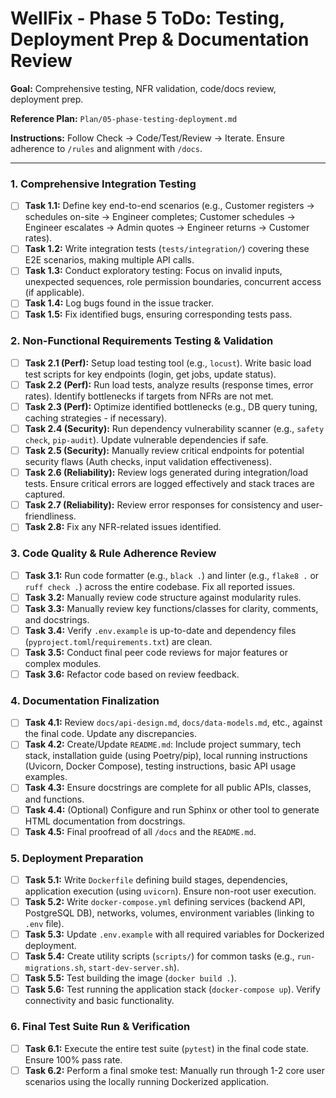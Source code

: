 # WellFix - Phase 5 ToDo: Testing, Deployment Prep & Documentation Review

**Goal:** Comprehensive testing, NFR validation, code/docs review, deployment prep.

**Reference Plan:** `Plan/05-phase-testing-deployment.md`

**Instructions:** Follow Check -> Code/Test/Review -> Iterate. Ensure adherence to `/rules` and alignment with `/docs`.

---

### 1. Comprehensive Integration Testing

*   [ ] **Task 1.1:** Define key end-to-end scenarios (e.g., Customer registers -> schedules on-site -> Engineer completes; Customer schedules -> Engineer escalates -> Admin quotes -> Engineer returns -> Customer rates).
*   [ ] **Task 1.2:** Write integration tests (`tests/integration/`) covering these E2E scenarios, making multiple API calls.
*   [ ] **Task 1.3:** Conduct exploratory testing: Focus on invalid inputs, unexpected sequences, role permission boundaries, concurrent access (if applicable).
*   [ ] **Task 1.4:** Log bugs found in the issue tracker.
*   [ ] **Task 1.5:** Fix identified bugs, ensuring corresponding tests pass.

### 2. Non-Functional Requirements Testing & Validation

*   [ ] **Task 2.1 (Perf):** Setup load testing tool (e.g., `locust`). Write basic load test scripts for key endpoints (login, get jobs, update status).
*   [ ] **Task 2.2 (Perf):** Run load tests, analyze results (response times, error rates). Identify bottlenecks if targets from NFRs are not met.
*   [ ] **Task 2.3 (Perf):** Optimize identified bottlenecks (e.g., DB query tuning, caching strategies - if necessary).
*   [ ] **Task 2.4 (Security):** Run dependency vulnerability scanner (e.g., `safety check`, `pip-audit`). Update vulnerable dependencies if safe.
*   [ ] **Task 2.5 (Security):** Manually review critical endpoints for potential security flaws (Auth checks, input validation effectiveness).
*   [ ] **Task 2.6 (Reliability):** Review logs generated during integration/load tests. Ensure critical errors are logged effectively and stack traces are captured.
*   [ ] **Task 2.7 (Reliability):** Review error responses for consistency and user-friendliness.
*   [ ] **Task 2.8:** Fix any NFR-related issues identified.

### 3. Code Quality & Rule Adherence Review

*   [ ] **Task 3.1:** Run code formatter (e.g., `black .`) and linter (e.g., `flake8 .` or `ruff check .`) across the entire codebase. Fix all reported issues.
*   [ ] **Task 3.2:** Manually review code structure against modularity rules.
*   [ ] **Task 3.3:** Manually review key functions/classes for clarity, comments, and docstrings.
*   [ ] **Task 3.4:** Verify `.env.example` is up-to-date and dependency files (`pyproject.toml`/`requirements.txt`) are clean.
*   [ ] **Task 3.5:** Conduct final peer code reviews for major features or complex modules.
*   [ ] **Task 3.6:** Refactor code based on review feedback.

### 4. Documentation Finalization

*   [ ] **Task 4.1:** Review `docs/api-design.md`, `docs/data-models.md`, etc., against the final code. Update any discrepancies.
*   [ ] **Task 4.2:** Create/Update `README.md`: Include project summary, tech stack, installation guide (using Poetry/pip), local running instructions (Uvicorn, Docker Compose), testing instructions, basic API usage examples.
*   [ ] **Task 4.3:** Ensure docstrings are complete for all public APIs, classes, and functions.
*   [ ] **Task 4.4:** (Optional) Configure and run Sphinx or other tool to generate HTML documentation from docstrings.
*   [ ] **Task 4.5:** Final proofread of all `/docs` and the `README.md`.

### 5. Deployment Preparation

*   [ ] **Task 5.1:** Write `Dockerfile` defining build stages, dependencies, application execution (using `uvicorn`). Ensure non-root user execution.
*   [ ] **Task 5.2:** Write `docker-compose.yml` defining services (backend API, PostgreSQL DB), networks, volumes, environment variables (linking to `.env` file).
*   [ ] **Task 5.3:** Update `.env.example` with all required variables for Dockerized deployment.
*   [ ] **Task 5.4:** Create utility scripts (`scripts/`) for common tasks (e.g., `run-migrations.sh`, `start-dev-server.sh`).
*   [ ] **Task 5.5:** Test building the image (`docker build .`).
*   [ ] **Task 5.6:** Test running the application stack (`docker-compose up`). Verify connectivity and basic functionality.

### 6. Final Test Suite Run & Verification

*   [ ] **Task 6.1:** Execute the entire test suite (`pytest`) in the final code state. Ensure 100% pass rate.
*   [ ] **Task 6.2:** Perform a final smoke test: Manually run through 1-2 core user scenarios using the locally running Dockerized application. 